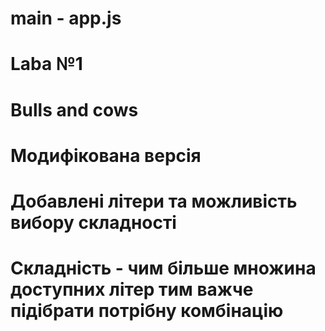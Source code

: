 ﻿# main - app.js
# Laba №1
# Bulls and cows 
# Модифікована версія
# Добавлені літери та можливість вибору складності
# Складність - чим більше множина доступних літер тим важче підібрати потрібну комбінацію 


